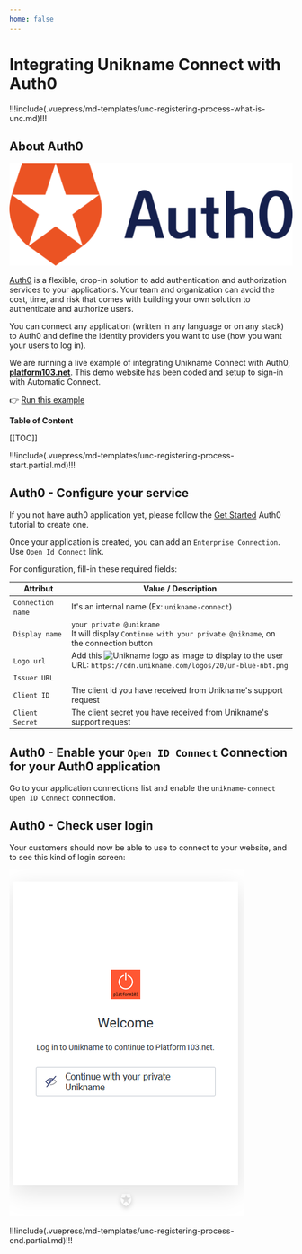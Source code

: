 ```yaml
---
home: false
---
```


# Integrating Unikname Connect with Auth0

!!!include(.vuepress/md-templates/unc-registering-process-what-is-unc.md)!!!

## About Auth0

![Auth0](./auth0-logo-full.png)

[Auth0](https://auth0.com) is a flexible, drop-in solution to add authentication and authorization services to your applications. Your team and organization can avoid the cost, time, and risk that comes with building your own solution to authenticate and authorize users.

You can connect any application (written in any language or on any stack) to Auth0 and define the identity providers you want to use (how you want your users to log in).

We are running a live example of integrating Unikname Connect with Auth0, [**platform103.net**](https://www.platform103.net).
This demo website has been coded and setup to sign-in with Automatic Connect.

👉 [Run this example](https://www.platform103.net)

**Table of Content**

[[TOC]]

!!!include(.vuepress/md-templates/unc-registering-process-start.partial.md)!!!

## Auth0 - Configure your service

If you not have auth0 application yet, please follow the [Get Started](https://auth0.com/docs/quickstarts) Auth0 tutorial to create one.

Once your application is created, you can add an `Enterprise Connection`. Use `Open Id Connect` link.

For <uniknameconnect/> configuration, fill-in these required fields:

| Attribut | Value / Description |
|--------|-----------|
| `Connection name` | It's an internal name (Ex: `unikname-connect`) |
| `Display name` | `your private @unikname`<br/>It will display `Continue with your private @nikname`, on the connection button |
| `Logo url` | Add this ![Unikname logo](https://cdn.unikname.com/logos/20/un-blue-nbt.png) as image to display to the user<br/>URL: `https://cdn.unikname.com/logos/20/un-blue-nbt.png` |
| `Issuer URL` | <UncServerUrl/> |
| `Client ID` | The client id you have received from Unikname's support request |
| `Client Secret` | The client secret you have received from Unikname's support request |

## Auth0 - Enable your `Open ID Connect` Connection for your Auth0 application

Go to your application connections list and enable the `unikname-connect` `Open ID Connect` connection.

## Auth0 - Check user login

Your customers should now be able to use <uniknameconnect/> to connect to your website, and to see this kind of login screen:

![Auth0 with Unikname Connect](./auth0-login-screen-with-unc.png)

!!!include(.vuepress/md-templates/unc-registering-process-end.partial.md)!!!
